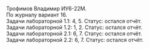 Трофимов Владимир ИУ6-22М. \
По журналу вариант 16. \
Задачи лабораторной 1.1: 4, 5. Статус: остался отчёт. \
Задачи лабораторной 1.2: 1, 2. Статус: остался отчёт. \
Задачи лабораторной 2.1: 6, 7. Статус: остался отчёт. \
Задачи лабораторной 2.2: 6, 7. Статус: остался отчёт. 
